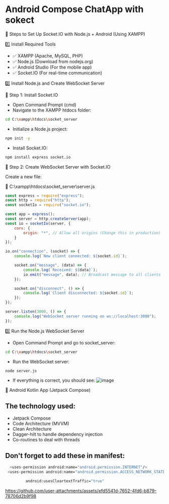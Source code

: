 # Android Compose ChatApp with sokect


📌 Steps to Set Up Socket.IO with Node.js + Android (Using XAMPP)

1️⃣ Install Required Tools
- ✅ XAMPP (Apache, MySQL, PHP)
- ✅ Node.js (Download from nodejs.org)
- ✅ Android Studio (For the mobile app)
- ✅ Socket.IO (For real-time communication)

2️⃣ Install Node.js and Create WebSocket Server 

 📍 Step 1: Install Socket.IO
  
  - Open Command Prompt (cmd)
  - Navigate to the XAMPP htdocs folder:
```bash
cd C:\xampp\htdocs\socket_server
```
- Initialize a Node.js project:
```bash
npm init -y
```
- Install Socket.IO:
```bash
npm install express socket.io
```

📍 Step 2: Create WebSocket Server with Socket.IO

Create a new file:

📁 C:\xampp\htdocs\socket_server\server.js

```js
const express = require("express");
const http = require("http");
const socketIo = require("socket.io");

const app = express();
const server = http.createServer(app);
const io = socketIo(server, {
    cors: {
        origin: "*", // Allow all origins (Change this in production)
    }
});

io.on("connection", (socket) => {
    console.log(`New client connected: ${socket.id}`);

    socket.on("message", (data) => {
        console.log(`Received: ${data}`);
        io.emit("message", data); // Broadcast message to all clients
    });

    socket.on("disconnect", () => {
        console.log(`Client disconnected: ${socket.id}`);
    });
});

server.listen(3000, () => {
    console.log("WebSocket server running on ws://localhost:3000");
});
```
3️⃣ Run the Node.js WebSocket Server

- Open Command Prompt and go to socket_server:
```bash
cd C:\xampp\htdocs\socket_server
```
- Run the WebSocket server:
```bash
node server.js
```
- If everything is correct, you should see:
![image](https://github.com/user-attachments/assets/60f4d10d-dd5e-4cc4-abd6-c1e4700f64f2)


📱 Android Kotlin App (Jetpack Compose)

## The technology used:

- Jetpack Compose
- Code Architecture (MVVM)
- Clean Architecture  
- Dagger-hilt to handle dependency injection
- Co-routines to deal with threads

## Don't forget to add these in manifest:
```bash
  <uses-permission android:name="android.permission.INTERNET"/>
 <uses-permission android:name="android.permission.ACCESS_NETWORK_STATE"/>
```
```bash
         android:usesCleartextTraffic="true"
```

https://github.com/user-attachments/assets/efd5541d-7652-4fd6-b879-78706d2b9f98

